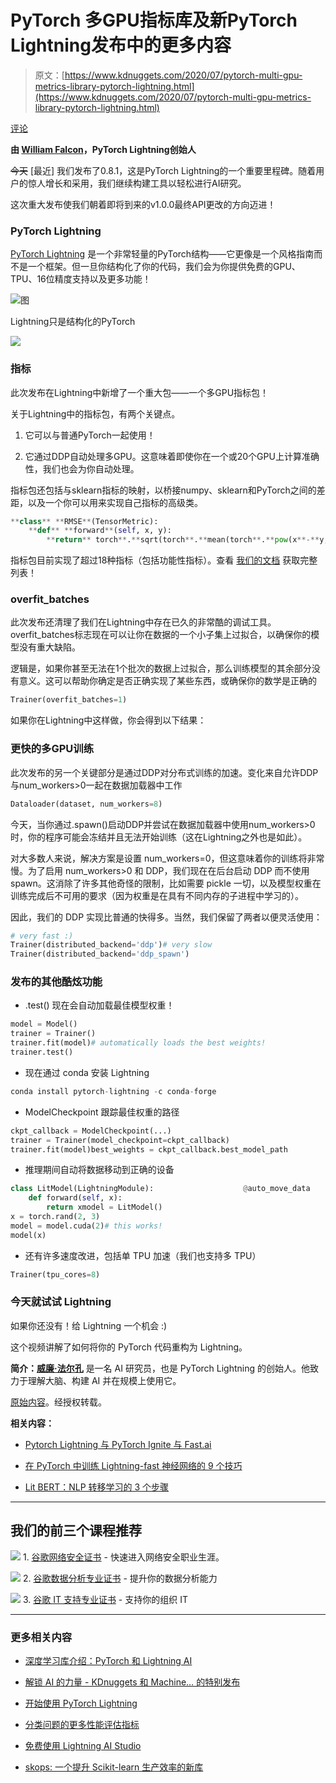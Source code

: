# PyTorch 多GPU指标库及新PyTorch Lightning发布中的更多内容

> 原文：[https://www.kdnuggets.com/2020/07/pytorch-multi-gpu-metrics-library-pytorch-lightning.html](https://www.kdnuggets.com/2020/07/pytorch-multi-gpu-metrics-library-pytorch-lightning.html)

[评论](#comments)

**由 [William Falcon](https://www.linkedin.com/in/wfalcon/)，PyTorch Lightning创始人**

~~今天~~ [最近] 我们发布了0.8.1，这是PyTorch Lightning的一个重要里程碑。随着用户的惊人增长和采用，我们继续构建工具以轻松进行AI研究。

这次重大发布使我们朝着即将到来的v1.0.0最终API更改的方向迈进！

### PyTorch Lightning

[PyTorch Lightning](https://github.com/williamFalcon/pytorch-lightning) 是一个非常轻量的PyTorch结构——它更像是一个风格指南而不是一个框架。但一旦你结构化了你的代码，我们会为你提供免费的GPU、TPU、16位精度支持以及更多功能！

![图](../Images/ef2f603e54b5900e4a2f036e227a0de1.png)

Lightning只是结构化的PyTorch

![](../Images/0369c0f2cbddf52f5c2337bc65d9c6a0.png)

### **指标**

此次发布在Lightning中新增了一个重大包——一个多GPU指标包！

关于Lightning中的指标包，有两个关键点。

1.  它可以与普通PyTorch一起使用！

1.  它通过DDP自动处理多GPU。这意味着即使你在一个或20个GPU上计算准确性，我们也会为你自动处理。

指标包还包括与sklearn指标的映射，以桥接numpy、sklearn和PyTorch之间的差距，以及一个你可以用来实现自己指标的高级类。

```py
**class** **RMSE**(TensorMetric):
    **def** **forward**(self, x, y):
        **return** torch**.**sqrt(torch**.**mean(torch**.**pow(x**-**y, 2.0)))
```

指标包目前实现了超过18种指标（包括功能性指标）。查看 [我们的文档](https://pytorch-lightning.readthedocs.io/en/stable/metrics.html#functional-metrics) 获取完整列表！

### overfit_batches

此次发布还清理了我们在Lightning中存在已久的非常酷的调试工具。overfit_batches标志现在可以让你在数据的一个小子集上过拟合，以确保你的模型没有重大缺陷。

逻辑是，如果你甚至无法在1个批次的数据上过拟合，那么训练模型的其余部分没有意义。这可以帮助你确定是否正确实现了某些东西，或确保你的数学是正确的

```py
Trainer(overfit_batches=1)
```

如果你在Lightning中这样做，你会得到以下结果：

### 更快的多GPU训练

此次发布的另一个关键部分是通过DDP对分布式训练的加速。变化来自允许DDP与num_workers>0一起在数据加载器中工作

```py
Dataloader(dataset, num_workers=8)
```

今天，当你通过.spawn()启动DDP并尝试在数据加载器中使用num_workers>0时，你的程序可能会冻结并且无法开始训练（这在Lightning之外也是如此）。

对大多数人来说，解决方案是设置 num_workers=0，但这意味着你的训练将非常慢。为了启用 num_workers>0 和 DDP，我们现在在后台启动 DDP 而不使用 spawn。这消除了许多其他奇怪的限制，比如需要 pickle 一切，以及模型权重在训练完成后不可用的要求（因为权重是在具有不同内存的子进程中学习的）。

因此，我们的 DDP 实现比普通的快得多。当然，我们保留了两者以便灵活使用：

```py
# very fast :)
Trainer(distributed_backend='ddp')# very slow
Trainer(distributed_backend='ddp_spawn')
```

### 发布的其他酷炫功能

+   .test() 现在会自动加载最佳模型权重！

```py
model = Model()
trainer = Trainer()
trainer.fit(model)# automatically loads the best weights!
trainer.test()
```

+   现在通过 conda 安装 Lightning

```py
conda install pytorch-lightning -c conda-forge
```

+   ModelCheckpoint 跟踪最佳权重的路径

```py
ckpt_callback = ModelCheckpoint(...)
trainer = Trainer(model_checkpoint=ckpt_callback)
trainer.fit(model)best_weights = ckpt_callback.best_model_path
```

+   推理期间自动将数据移动到正确的设备

```py
class LitModel(LightningModule):                    @auto_move_data                
    def forward(self, x):                    
        return xmodel = LitModel()
x = torch.rand(2, 3)
model = model.cuda(2)# this works!
model(x)
```

+   还有许多速度改进，包括单 TPU 加速（我们也支持多 TPU）

```py
Trainer(tpu_cores=8)
```

### 今天就试试 Lightning

如果你还没有！给 Lightning 一个机会 :)

这个视频讲解了如何将你的 PyTorch 代码重构为 Lightning。

**简介：[威廉·法尔孔](https://www.linkedin.com/in/wfalcon/)** 是一名 AI 研究员，也是 PyTorch Lightning 的创始人。他致力于理解大脑、构建 AI 并在规模上使用它。

[原始内容](https://medium.com/pytorch/pytorch-multi-gpu-metrics-and-more-in-pytorch-lightning-0-8-1-b7cadd04893e)。经授权转载。

**相关内容：**

+   [Pytorch Lightning 与 PyTorch Ignite 与 Fast.ai](/2019/08/pytorch-lightning-vs-pytorch-ignite-vs-fast-ai.html)

+   [在 PyTorch 中训练 Lightning-fast 神经网络的 9 个技巧](/2019/08/9-tips-training-lightning-fast-neural-networks-pytorch.html)

+   [Lit BERT：NLP 转移学习的 3 个步骤](/2019/11/lit-bert-nlp-transfer-learning-3-steps.html)

* * *

## 我们的前三个课程推荐

![](../Images/0244c01ba9267c002ef39d4907e0b8fb.png) 1\. [谷歌网络安全证书](https://www.kdnuggets.com/google-cybersecurity) - 快速进入网络安全职业生涯。

![](../Images/e225c49c3c91745821c8c0368bf04711.png) 2\. [谷歌数据分析专业证书](https://www.kdnuggets.com/google-data-analytics) - 提升你的数据分析能力

![](../Images/0244c01ba9267c002ef39d4907e0b8fb.png) 3\. [谷歌 IT 支持专业证书](https://www.kdnuggets.com/google-itsupport) - 支持你的组织 IT

* * *

### 更多相关内容

+   [深度学习库介绍：PyTorch 和 Lightning AI](https://www.kdnuggets.com/introduction-to-deep-learning-libraries-pytorch-and-lightning-ai)

+   [解锁 AI 的力量 - KDnuggets 和 Machine… 的特别发布](https://www.kdnuggets.com/2023/07/mlm-unlock-power-ai-special-release-kdnuggets-machine-learning-mastery.html)

+   [开始使用 PyTorch Lightning](https://www.kdnuggets.com/2022/12/getting-started-pytorch-lightning.html)

+   [分类问题的更多性能评估指标](https://www.kdnuggets.com/2020/04/performance-evaluation-metrics-classification.html)

+   [免费使用 Lightning AI Studio](https://www.kdnuggets.com/using-lightning-ai-studio-for-free)

+   [skops: 一个提升 Scikit-learn 生产效率的新库](https://www.kdnuggets.com/2023/02/skops-new-library-improve-scikitlearn-production.html)
